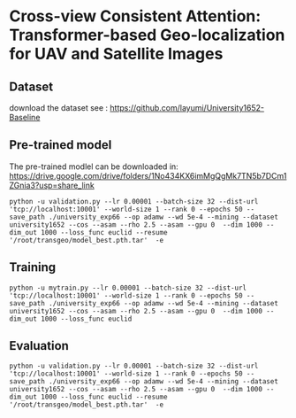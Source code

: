 # Cross-view Consistent Attention: Transformer-based Geo-localization for UAV and Satellite Images
## Dataset

download the dataset see : https://github.com/layumi/University1652-Baseline

## Pre-trained model
The pre-trained modlel can be downloaded in: https://drive.google.com/drive/folders/1No434KX6imMgQgMk7TN5b7DCm1ZGnia3?usp=share_link

```
python -u validation.py --lr 0.00001 --batch-size 32 --dist-url 'tcp://localhost:10001' --world-size 1 --rank 0 --epochs 50 --save_path ./university_exp66 --op adamw --wd 5e-4 --mining --dataset university1652 --cos --asam --rho 2.5 --asam --gpu 0  --dim 1000 --dim_out 1000 --loss_func euclid --resume '/root/transgeo/model_best.pth.tar'  -e
```

## Training

```
python -u mytrain.py --lr 0.00001 --batch-size 32 --dist-url 'tcp://localhost:10001' --world-size 1 --rank 0 --epochs 50 --save_path ./university_exp66 --op adamw --wd 5e-4 --mining --dataset university1652 --cos --asam --rho 2.5 --asam --gpu 0  --dim 1000 --dim_out 1000 --loss_func euclid
```

## Evaluation

```
python -u validation.py --lr 0.00001 --batch-size 32 --dist-url 'tcp://localhost:10001' --world-size 1 --rank 0 --epochs 50 --save_path ./university_exp66 --op adamw --wd 5e-4 --mining --dataset university1652 --cos --asam --rho 2.5 --asam --gpu 0  --dim 1000 --dim_out 1000 --loss_func euclid --resume '/root/transgeo/model_best.pth.tar'  -e
```
